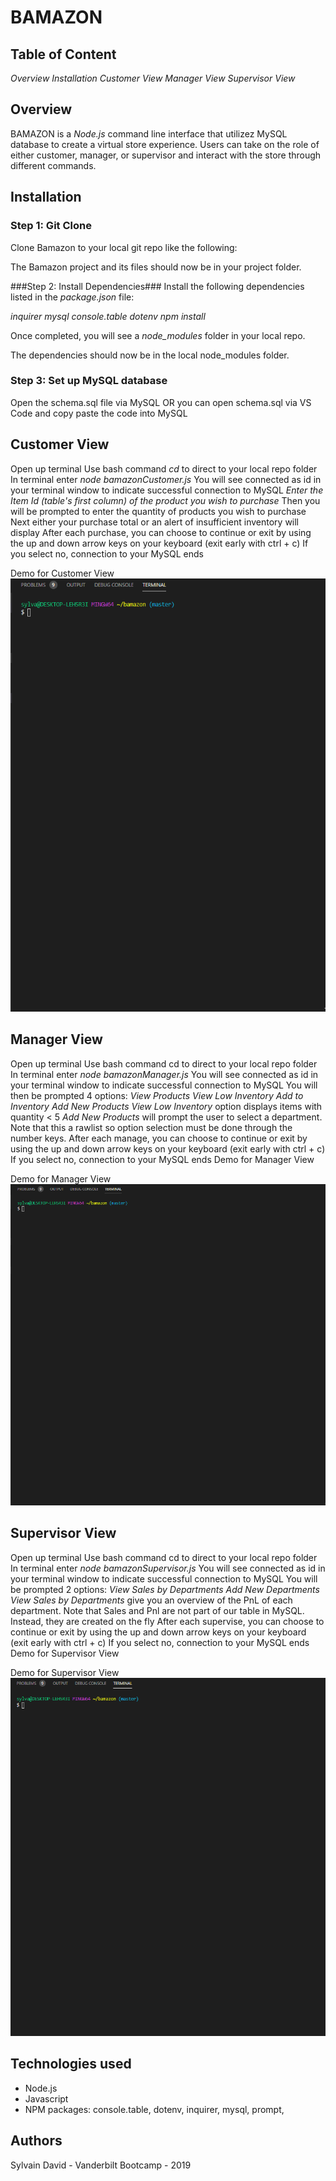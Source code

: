 
# BAMAZON #
## Table of Content ##
*Overview*
*Installation*
*Customer View*
*Manager View*
*Supervisor View*

## Overview ##
BAMAZON is a *Node.js* command line interface that utilizez MySQL database to create a virtual store experience. Users can take on the role of either customer, manager, or supervisor and interact with the store through different commands.


## Installation ##
### Step 1: Git Clone ###
Clone Bamazon to your local git repo like the following:

The Bamazon project and its files should now be in your project folder.

###Step 2: Install Dependencies###
Install the following dependencies listed in the *package.json* file:

*inquirer*
*mysql*
*console.table*
*dotenv*
*npm install*

Once completed, you will see a *node_modules* folder in your local repo.

The dependencies should now be in the local node_modules folder.

### Step 3: Set up MySQL database ###
Open the schema.sql file via MySQL
OR you can open schema.sql via VS Code and copy paste the code into MySQL

## Customer View ##
Open up terminal
Use bash command *cd* to direct to your local repo folder
In terminal enter *node bamazonCustomer.js*
You will see connected as id in your terminal window to indicate successful connection to MySQL
*Enter the Item Id (table's first column) of the product you wish to purchase*
Then you will be prompted to enter the quantity of products you wish to purchase
Next either your purchase total or an alert of insufficient inventory will display
After each purchase, you can choose to continue or exit by using the up and down arrow keys on your keyboard (exit early with ctrl + c)
If you select no, connection to your MySQL ends

Demo for Customer View
![](assets/bamazonCustomer.gif)

## Manager View ##
Open up terminal
Use bash command cd to direct to your local repo folder
In terminal enter *node bamazonManager.js*
You will see connected as id in your terminal window to indicate successful connection to MySQL
You will then be prompted 4 options:
*View Products*
*View Low Inventory*
*Add to Inventory*
*Add New Products*
*View Low Inventory* option displays items with quantity < 5
*Add New Products* will prompt the user to select a department. Note that this a rawlist so option selection must be done through the number keys.
After each manage, you can choose to continue or exit by using the up and down arrow keys on your keyboard (exit early with ctrl + c)
If you select no, connection to your MySQL ends Demo for Manager View

Demo for Manager View
![](assets/bamazonManager.gif)

## Supervisor View ##
Open up terminal
Use bash command cd to direct to your local repo folder
In terminal enter *node bamazonSupervisor.js*
You will see connected as id in your terminal window to indicate successful connection to MySQL
You will be prompted 2 options:
*View Sales by Departments*
*Add New Departments*
*View Sales by Departments* give you an overview of the PnL of each department. Note that Sales and Pnl are not part of our table in MySQL. Instead, they are created on the fly
After each supervise, you can choose to continue or exit by using the up and down arrow keys on your keyboard (exit early with ctrl + c)
If you select no, connection to your MySQL ends Demo for Supervisor View

Demo for Supervisor View
![](assets/bamazonSupervisor.gif)

## Technologies used ##

* Node.js
* Javascript
* NPM packages: 
  console.table, 
  dotenv, 
  inquirer, 
  mysql, 
  prompt, 
  
## Authors ##
Sylvain David - Vanderbilt Bootcamp - 2019